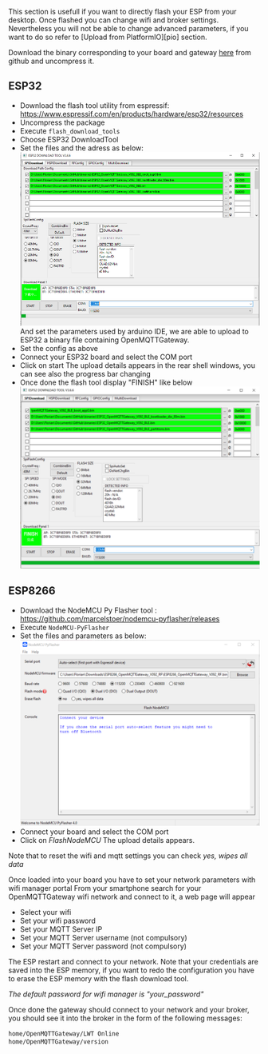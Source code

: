 This section is usefull if you want to directly flash your ESP from your desktop. Once flashed you can change  wifi and broker settings.
Nevertheless you will not be able to change advanced parameters, if you want to do so refer to [Upload from PlatformIO][pio] section.

Download the binary corresponding to your board and gateway [here](https://github.com/1technophile/OpenMQTTGateway/releases) from github and uncompress it.

## ESP32
* Download the flash tool utility from espressif:
https://www.espressif.com/en/products/hardware/esp32/resources
* Uncompress the package
* Execute `flash_download_tools`
* Choose ESP32 DownloadTool
* Set the files and the adress as below:
![Flash download tool](../img/OpenMQTTgateway_ESP32_binary_flash.png)
And set the parameters used by arduino IDE, we are able to upload to ESP32 a binary file containing OpenMQTTGateway.
* Set the config as above
* Connect your ESP32 board and select the COM port 
* Click on start
The upload details appears in the rear shell windows, you can see also the progress bar changing
* Once done the flash tool display "FINISH" like below
![Flash download tool 2](../img/OpenMQTTgateway_ESP32_binary_flash2.png)

## ESP8266
* Download the NodeMCU Py Flasher tool :
https://github.com/marcelstoer/nodemcu-pyflasher/releases
* Execute `NodeMCU-PyFlasher`
* Set the files and parameters as below:
![](../img/OpenMQTTgateway_NodeMCU_PyFlasher.png)
* Connect your board and select the COM port 
* Click on *FlashNodeMCU*
The upload details appears.

Note that to reset the wifi and mqtt settings you can check *yes, wipes all data*

Once loaded into your board you have to set your network parameters with wifi manager portal
From your smartphone search for your OpenMQTTGateway wifi network and connect to it, a web page will appear
* Select your wifi
* Set your wifi password
* Set your MQTT Server IP
* Set your MQTT Server username (not compulsory)
* Set your MQTT Server password (not compulsory)

The ESP restart and connect to your network. Note that your credentials are saved into the ESP memory, if you want to redo the configuration you have to erase the ESP memory with the flash download tool.

_The default password for wifi manager is "your_password"_

Once done the gateway should connect to your network and your broker, you should see it into the broker in the form of the following messages:
```
home/OpenMQTTGateway/LWT Online 
home/OpenMQTTGateway/version
```
